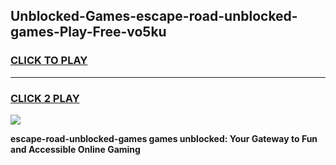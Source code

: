 
## Unblocked-Games-escape-road-unblocked-games-Play-Free-vo5ku
<h3>
<a href="https://premium76.site?title=escape-road-unblocked-games&ref=23A">CLICK TO PLAY</a></h3>
<hr>

<h3>
<a href="https://premium76.site?title=escape-road-unblocked-games&ref=23A">CLICK 2 PLAY</a>
  
</h3>

<a href="https://premium76.site?title=escape-road-unblocked-games&ref=23A"><img src="https://clearcache.store/games.png"></a>


**escape-road-unblocked-games games unblocked: Your Gateway to Fun and Accessible Online Gaming**
